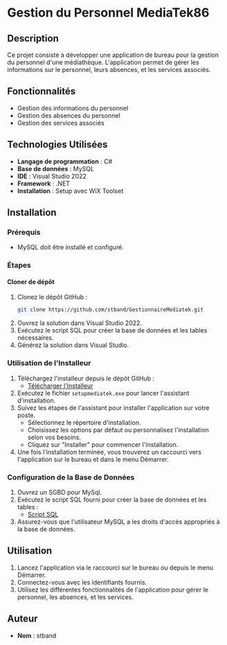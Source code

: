 # Gestion du Personnel MediaTek86

## Description

Ce projet consiste à développer une application de bureau pour la gestion du personnel d'une médiathèque. L'application permet de gérer les informations sur le personnel, leurs absences, et les services associés. 

## Fonctionnalités

- Gestion des informations du personnel
- Gestion des absences du personnel
- Gestion des services associés

## Technologies Utilisées

- **Langage de programmation** : C#
- **Base de données** : MySQL
- **IDE** : Visual Studio 2022
- **Framework** : .NET
- **Installation** : Setup avec WiX Toolset

## Installation

### Prérequis

- MySQL doit être installé et configuré.

### Étapes

#### Cloner de dépôt

1. Clonez le dépôt GitHub :
    ```sh
    git clone https://github.com/stband/GestionnaireMediatek.git
    ```
2. Ouvrez la solution dans Visual Studio 2022.
3. Exécutez le script SQL pour créer la base de données et les tables nécessaires.
4. Générez la solution dans Visual Studio.

### Utilisation de l'Installeur

1. Téléchargez l'installeur depuis le dépôt GitHub :
    - [Télécharger l'Installeur](Installer/setupmediatek.exe)
2. Exécutez le fichier `setupmediatek.exe` pour lancer l'assistant d'installation.
3. Suivez les étapes de l'assistant pour installer l'application sur votre poste.
    - Sélectionnez le répertoire d'installation.
    - Choisissez les options par défaut ou personnalisez l'installation selon vos besoins.
    - Cliquez sur "Installer" pour commencer l'installation.
4. Une fois l'installation terminée, vous trouverez un raccourci vers l'application sur le bureau et dans le menu Démarrer.

### Configuration de la Base de Données

1. Ouvrez un SGBD pour MySql.
2. Exécutez le script SQL fourni pour créer la base de données et les tables :
    - [Script SQL](mediatek86SQL.sql)
3. Assurez-vous que l'utilisateur MySQL a les droits d'accès appropriés à la base de données.

## Utilisation

1. Lancez l'application via le raccourci sur le bureau ou depuis le menu Démarrer.
2. Connectez-vous avec les identifiants fournis.
3. Utilisez les différentes fonctionnalités de l'application pour gérer le personnel, les absences, et les services.

## Auteur

- **Nom** : stband

